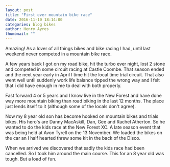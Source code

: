 ```yaml
---
layout: post
title: "First ever mountain bike race"
date: 2016-11-10 18:14:00
categories: blog bikes
author: Henry Ayres
thumbnail: ""
---
```


Amazing!  As a lover of all things bikes and bike racing I had, until last weekend never 
competed in a mountain bike race.

A few years back I got on my road bike, hit the turbo ever night, lost 2 stone and competed in some circuit racing at Castle Coombe.
That season ended and the next year early in April I time hit the local time trial circuit.  That also went well until suddenly work life balance tipped the wrong way
and I felt that i did have enough in me to deal with both properly.

Fast forward 4 or 5 years and I know live in the New Forest and have done way more mountain biking than road biking in the last 12 months.
The place just lends itself to it (although some of the locals don't agree). 
 
Now my 8 year old son has become hooked on mountain bikes and trials bikes.  His hero's are Danny MacAskill, Dan, Gee and Rachel Atherton. 
So he wanted to do the kids race at the New Forest XC.  A late season event that was being held at Avon Tyrell on the 13 November. 
We loaded the bikes on the car an I half hearted threw some kit in the back of the Disco.  
 
When we arrived we discovered that sadly the kids race had been cancelled. So I took him around the main course.
This for an 8 year old was tough.  But a load of fun.  